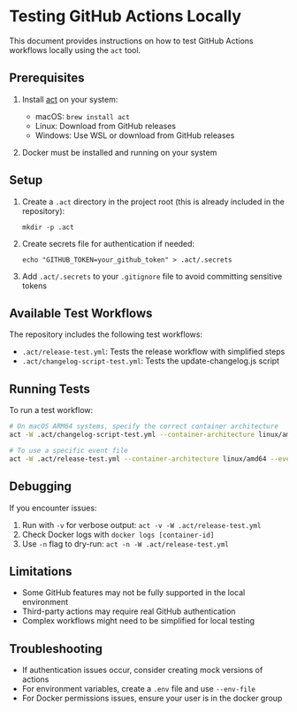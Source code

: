 # Testing GitHub Actions Locally

This document provides instructions on how to test GitHub Actions workflows locally using the `act` tool.

## Prerequisites

1. Install [act](https://github.com/nektos/act) on your system:
   - macOS: `brew install act`
   - Linux: Download from GitHub releases
   - Windows: Use WSL or download from GitHub releases

2. Docker must be installed and running on your system

## Setup

1. Create a `.act` directory in the project root (this is already included in the repository):
   ```
   mkdir -p .act
   ```

2. Create secrets file for authentication if needed:
   ```
   echo "GITHUB_TOKEN=your_github_token" > .act/.secrets
   ```

3. Add `.act/.secrets` to your `.gitignore` file to avoid committing sensitive tokens

## Available Test Workflows

The repository includes the following test workflows:

- `.act/release-test.yml`: Tests the release workflow with simplified steps
- `.act/changelog-script-test.yml`: Tests the update-changelog.js script

## Running Tests

To run a test workflow:

```bash
# On macOS ARM64 systems, specify the correct container architecture
act -W .act/changelog-script-test.yml --container-architecture linux/amd64 

# To use a specific event file
act -W .act/release-test.yml --container-architecture linux/amd64 --eventpath .act/event.json
```

## Debugging

If you encounter issues:

1. Run with `-v` for verbose output: `act -v -W .act/release-test.yml`
2. Check Docker logs with `docker logs [container-id]`
3. Use `-n` flag to dry-run: `act -n -W .act/release-test.yml`

## Limitations

- Some GitHub features may not be fully supported in the local environment
- Third-party actions may require real GitHub authentication
- Complex workflows might need to be simplified for local testing

## Troubleshooting

- If authentication issues occur, consider creating mock versions of actions
- For environment variables, create a `.env` file and use `--env-file`
- For Docker permissions issues, ensure your user is in the docker group 